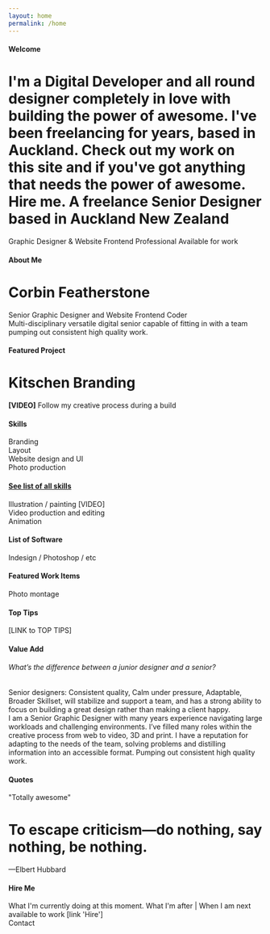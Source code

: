 ```yaml
---
layout: home
permalink: /home
---
```


<div class="row-full">
<div class="container">
  <h4>Welcome</h4>
<h1>I'm a Digital Developer and all round designer completely in love with building the power of awesome. I've been freelancing for years, based in Auckland. Check out my work on this site and if you've got anything that needs the power of awesome. Hire me. A freelance Senior Designer based in Auckland New Zealand</h1>Graphic Designer & Website Frontend Professional Available for work
</div>
</div>

<div class="row-full">
<div class="container">
<h4>About Me</h4>
<h1>Corbin Featherstone</h1>
Senior Graphic Designer and Website Frontend Coder<br />
Multi-disciplinary versatile digital senior capable of fitting in with a team pumping out consistent high quality work.
</div>
</div>

<div class="row-full">
<div class="container">
<h4>Featured Project</h4>
<h1>Kitschen Branding</h1>
<strong>[VIDEO]</strong> Follow my creative process during a build
</div>
</div>

<div class="row-full">
<div class="container">
<h4>Skills</h4>
<div class="row">
<div class="col">Branding</div>
<div class="col">Layout </div>
<div class="col">Website design and UI</div>
<div class="col">Photo production</div>
</div>
<h4><a href="/home"> See list of all skills</a> </h4>
Illustration / painting [VIDEO]<br />
Video production and editing<br />
Animation<br />
</div>
</div>

<div class="row-full">
<div class="container">
<h4>List of Software</h4> Indesign / Photoshop / etc
</div>
</div>

<div class="row-full">
<div class="container">
<h4>Featured Work Items</h4>
Photo montage
</div>
</div>

<div class="row-full">
<div class="container">
<h4>Top Tips</h4>[LINK to TOP TIPS]
</div>
</div>


<div class="row-full">
<div class="container">
<h4>Value Add</h4>
<h6>What’s the difference between a junior designer and a senior?</h6>
Senior designers: Consistent quality, Calm under pressure, Adaptable, Broader Skillset, will stabilize and support a team, and has a strong ability to focus on building a great design rather than making a client happy.<br />
I am a Senior Graphic Designer with many years experience navigating large workloads and challenging environments. I’ve filled many roles within the creative process from web to video, 3D and print. I have a reputation for adapting to the needs of the team, solving problems and distilling information into an accessible format. Pumping out consistent high quality work.
</div>
</div>

<div class="row-full">
<div class="container">
<h4>Quotes</h4>
"Totally awesome"
</div>
</div>

<div class="row-full quote">
<div class="container">
<h1>To escape criticism—do nothing, say nothing, be nothing.</h1>
—Elbert Hubbard
</div>
</div>

<div class="row-full">
<div class="container">
<h4>Hire Me</h4>
What I'm currently doing at this moment. What I'm after | When I am next available to work [link 'Hire']
</div>
</div>

<div class="row-full">
<div class="container">
Contact
</div>
</div>
